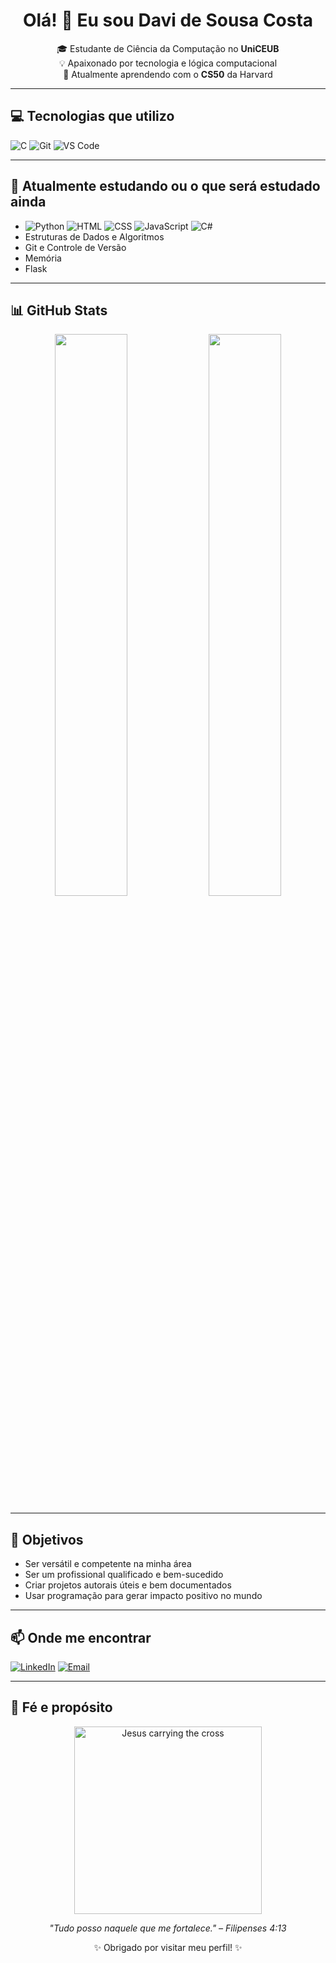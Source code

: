 <h1 align="center">Olá! 👋 Eu sou Davi de Sousa Costa</h1>

<p align="center">
🎓 Estudante de Ciência da Computação no <strong>UniCEUB</strong>  
<br>💡 Apaixonado por tecnologia e lógica computacional  
<br>🚀 Atualmente aprendendo com o <strong>CS50</strong> da Harvard  
</p>

---

## 💻 Tecnologias que utilizo

![C](https://img.shields.io/badge/-C-333?style=for-the-badge&logo=C)
![Git](https://img.shields.io/badge/-Git-333?style=for-the-badge&logo=git)
![VS Code](https://img.shields.io/badge/-VSCode-333?style=for-the-badge&logo=visual-studio-code)

---

## 🌱 Atualmente estudando ou o que será estudado ainda

- ![Python](https://img.shields.io/badge/-Python-333?style=for-the-badge&logo=python)
![HTML](https://img.shields.io/badge/-HTML5-333?style=for-the-badge&logo=html5)
![CSS](https://img.shields.io/badge/-CSS3-333?style=for-the-badge&logo=css3)
![JavaScript](https://img.shields.io/badge/-JavaScript-333?style=for-the-badge&logo=javascript)
![C#](https://img.shields.io/badge/-c#-333?style=for-the-badge&logo=c#)
- Estruturas de Dados e Algoritmos
- Git e Controle de Versão
- Memória
- Flask

---

## 📊 GitHub Stats

<p align="center">
  <img src="https://github-readme-stats.vercel.app/api?username=Davi-S-Costa&show_icons=true&theme=radical" width="48%" />
  <img src="https://github-readme-stats.vercel.app/api/top-langs/?username=Davi-S-Costa&layout=compact&theme=radical" width="48%" />
</p>

---

## 🎯 Objetivos

- Ser versátil e competente na minha área
- Ser um profissional qualificado e bem-sucedido
- Criar projetos autorais úteis e bem documentados
- Usar programação para gerar impacto positivo no mundo

---

## 📫 Onde me encontrar

[![LinkedIn](https://img.shields.io/badge/-LinkedIn-0A66C2?style=for-the-badge&logo=linkedin&logoColor=white)](https://www.linkedin.com/in/davi-costa-ti/)
[![Email](https://img.shields.io/badge/-Email-D14836?style=for-the-badge&logo=gmail&logoColor=white)](mailto:da20.sousacosta@gmail.com)

---

## 🙏 Fé e propósito

<p align="center">
  <img src="https://media1.tenor.com/m/iqUyZ8idSi8AAAAd/jesus-cross.gif" alt="Jesus carrying the cross" width="300"/>
</p>

<p align="center">
  <i>"Tudo posso naquele que me fortalece." – Filipenses 4:13</i>
</p>


<p align="center">✨ Obrigado por visitar meu perfil! ✨</p>
